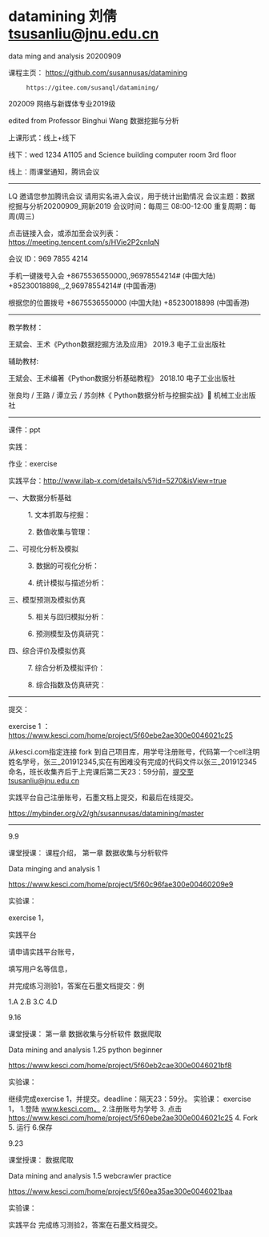 # datamining  刘倩  tsusanliu@jnu.edu.cn


data ming and analysis 20200909

课程主页： https://github.com/susannusas/datamining

         https://gitee.com/susanql/datamining/

202009 网络与新媒体专业2019级 

edited from Professor Binghui Wang 数据挖掘与分析

上课形式：线上+线下 

线下：wed 1234 A1105 and Science building computer room 3rd floor 

线上：雨课堂通知，腾讯会议 

----------------

LQ 邀请您参加腾讯会议 请用实名进入会议，用于统计出勤情况
会议主题：数据挖掘与分析20200909_网新2019
会议时间：每周三 08:00-12:00
重复周期：每周(周三)

点击链接入会，或添加至会议列表：
https://meeting.tencent.com/s/HVie2P2cnlqN

会议 ID：969 7855 4214

手机一键拨号入会
+8675536550000,,96978554214# (中国大陆)
+85230018898,,,2,96978554214# (中国香港)

根据您的位置拨号
+8675536550000 (中国大陆)
+85230018898 (中国香港)

-------------------------


教学教材：

  王斌会、王术《Python数据挖掘方法及应用》
          2019.3 电子工业出版社  

辅助教材:

  王斌会、王术编著《Python数据分析基础教程》
          2018.10 电子工业出版社
          
  张良均 / 王路 / 谭立云 / 苏剑林《 Python数据分析与挖掘实战》           机械工业出版社 
  
  
---------------------

课件：ppt 

实践： 

  作业：exercise
  
  实践平台：http://www.ilab-x.com/details/v5?id=5270&isView=true
  
  
一、大数据分析基础

      1. 文本抓取与挖掘：

      2. 数值收集与管理：

二、可视化分析及模拟

      3. 数据的可视化分析：

      4. 统计模拟与描述分析：

三、模型预测及模拟仿真

      5. 相关与回归模拟分析：

      6. 预测模型及仿真研究：

四、综合评价及模拟仿真

      7. 综合分析及模拟评价：

      8. 综合指数及仿真研究：  

--------------------

提交：


exercise 1 ：https://www.kesci.com/home/project/5f60ebe2ae300e0046021c25

从kesci.com指定连接 fork 到自己项目库，用学号注册账号，代码第一个cell注明姓名学号，张三_201912345,实在有困难没有完成的代码文件以张三_201912345命名，班长收集齐后于上完课后第二天23：59分前，提交至tsusanliu@jnu.edu.cn
 
实践平台自己注册账号，石墨文档上提交，和最后在线提交。
  

https://mybinder.org/v2/gh/susannusas/datamining/master

 
      
-------------------

9.9
 
课堂授课： 课程介绍， 第一章 数据收集与分析软件

Data minging and analysis 1 

https://www.kesci.com/home/project/5f60c96fae300e00460209e9



实验课：

exercise 1，

实践平台

请申请实践平台账号，

填写用户名等信息，

并完成练习测验1，答案在石墨文档提交：例

1.A
2.B
3.C
4.D 


9.16
 
课堂授课：  第一章 数据收集与分析软件 数据爬取

Data mining and analysis 1.25 python beginner 

https://www.kesci.com/home/project/5f60eb2cae300e0046021bf8

实验课：

继续完成exercise 1，并提交。deadline：隔天23：59分。
实验课：
exercise 1，
1.登陆 www.kesci.com，
2.注册账号为学号
3. 点击 https://www.kesci.com/home/project/5f60ebe2ae300e0046021c25
4. Fork
5. 运行
6.保存


9.23

课堂授课：   数据爬取


Data mining and analysis 1.5 webcrawler practice

https://www.kesci.com/home/project/5f60ea35ae300e0046021baa

实验课：

实践平台 完成练习测验2，答案在石墨文档提交。



